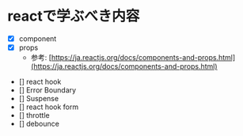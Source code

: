 # reactで学ぶべき内容

* [x] component
* [x] props
  * 参考: [https://ja.reactjs.org/docs/components-and-props.html](https://ja.reactjs.org/docs/components-and-props.html)
* [] react hook
* [] Error Boundary
* [] Suspense
* [] react hook form
* [] throttle
* [] debounce
